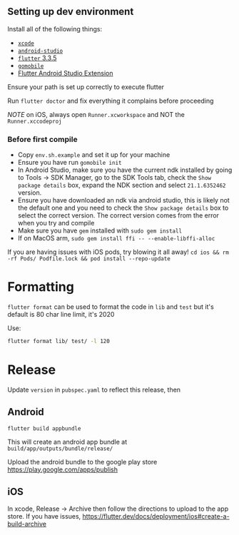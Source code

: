 ## Setting up dev environment

Install all of the following things:

- [`xcode`](https://apps.apple.com/us/app/xcode/)
- [`android-studio`](https://developer.android.com/studio)
- [`flutter` 3.3.5](https://docs.flutter.dev/get-started/install)
- [`gomobile`](https://pkg.go.dev/golang.org/x/mobile/cmd/gomobile)
- [Flutter Android Studio Extension](https://docs.flutter.dev/get-started/editor?tab=androidstudio)

Ensure your path is set up correctly to execute flutter

Run `flutter doctor` and fix everything it complains before proceeding

*NOTE* on iOS, always open `Runner.xcworkspace` and NOT the `Runner.xccodeproj`

### Before first compile

- Copy `env.sh.example` and set it up for your machine
- Ensure you have run `gomobile init`
- In Android Studio, make sure you have the current ndk installed by going to Tools -> SDK Manager, go to the SDK Tools tab, check the `Show package details` box, expand the NDK section and select `21.1.6352462` version.
- Ensure you have downloaded an ndk via android studio, this is likely not the default one and you need to check the
  `Show package details` box to select the correct version. The correct version comes from the error when you try and compile
- Make sure you have `gem` installed with `sudo gem install`
- If on MacOS arm, `sudo gem install ffi -- --enable-libffi-alloc`

If you are having issues with iOS pods, try blowing it all away! `cd ios && rm -rf Pods/ Podfile.lock && pod install --repo-update`

# Formatting

`flutter format` can be used to format the code in `lib` and `test` but it's default is 80 char line limit, it's 2020

Use:
```sh
flutter format lib/ test/ -l 120
```

# Release

Update `version` in `pubspec.yaml` to reflect this release, then

## Android

`flutter build appbundle`

This will create an android app bundle at `build/app/outputs/bundle/release/`

Upload the android bundle to the google play store https://play.google.com/apps/publish

## iOS

In xcode, Release -> Archive then follow the directions to upload to the app store. If you have issues, https://flutter.dev/docs/deployment/ios#create-a-build-archive
